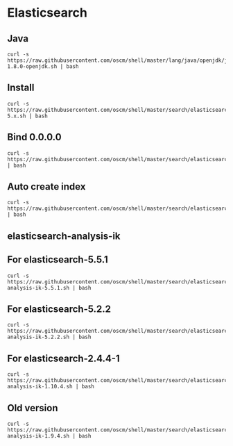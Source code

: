 Elasticsearch
=====

Java
-----
	curl -s https://raw.githubusercontent.com/oscm/shell/master/lang/java/openjdk/java-1.8.0-openjdk.sh | bash

Install
-----
	curl -s https://raw.githubusercontent.com/oscm/shell/master/search/elasticsearch/elasticsearch-5.x.sh | bash

Bind 0.0.0.0
-----

    curl -s https://raw.githubusercontent.com/oscm/shell/master/search/elasticsearch/network.host.all.sh | bash
	
	
Auto create index
-----
	curl -s https://raw.githubusercontent.com/oscm/shell/master/search/elasticsearch/action.auto_create_index.sh | bash

elasticsearch-analysis-ik
----

## For elasticsearch-5.5.1

    curl -s https://raw.githubusercontent.com/oscm/shell/master/search/elasticsearch/5.5/elasticsearch-analysis-ik-5.5.1.sh | bash

## For elasticsearch-5.2.2

	curl -s https://raw.githubusercontent.com/oscm/shell/master/search/elasticsearch/elasticsearch-analysis-ik-5.2.2.sh | bash

## For elasticsearch-2.4.4-1
	
	curl -s https://raw.githubusercontent.com/oscm/shell/master/search/elasticsearch/elasticsearch-analysis-ik-1.10.4.sh | bash

## Old version
	
	curl -s https://raw.githubusercontent.com/oscm/shell/master/search/elasticsearch/elasticsearch-analysis-ik-1.9.4.sh | bash

